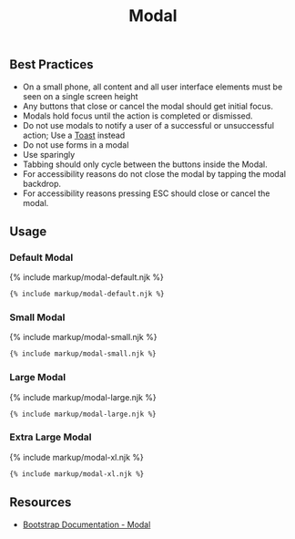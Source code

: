 ﻿---
title: Modal
summary: Modals stop the user for an important change or decision.
tags: components
layout: guide
eleventyNavigation:
  key: Modal
  parent: Components
  order: 190
  excerpt: Modals stop the user for an important change or decision.
  img: /img/illustrations/illus-modals.svg
---

## Best Practices

- On a small phone, all content and all user interface elements must be seen on a single screen height
- Any buttons that close or cancel the modal should get initial focus.
- Modals hold focus until the action is completed or dismissed. 
- Do not use modals to notify a user of a successful or unsuccessful action; Use a [Toast](/components/toasts) instead
- Do not use forms in a modal
- Use sparingly
- Tabbing should only cycle between the buttons inside the Modal.
- For accessibility reasons do not close the modal by tapping the modal backdrop.
- For accessibility reasons pressing ESC should close or cancel the modal.


## Usage

### Default Modal

{% include markup/modal-default.njk %}

``` html
{% include markup/modal-default.njk %}
```

### Small Modal

{% include markup/modal-small.njk %}

``` html
{% include markup/modal-small.njk %}
```

### Large Modal

{% include markup/modal-large.njk %}

``` html
{% include markup/modal-large.njk %}
```

### Extra Large Modal

{% include markup/modal-xl.njk %}

``` html
{% include markup/modal-xl.njk %}
```

## Resources
* <a href="https://getbootstrap.com/docs/4.5/components/modal/" target="_blank">Bootstrap Documentation - Modal</a>
